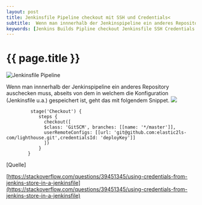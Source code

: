```yaml
---
layout: post
title: Jenkinsfile Pipeline checkout mit SSH und Credentials<
subtitle:  Wenn man innnerhalb der Jenkinspipeline ein anderes Repository auschecken muss, abseits von dem in welchem die Configuration (Jenkinsfile u.a.), geht das mit folgendem Snippet.
keywords: [Jenkins Builds Pipline checkout Jenkinsfile SSH Credentials ]
---
```

# {{ page.title }}

![Jenkinsfile Pipeline](https://s.elastic2ls.com/wp-content/uploads/2018/05/23160934/jenkins-300x182.png)

Wenn man innnerhalb der Jenkinspipeline ein anderes Repository auschecken muss, abseits von dem in welchem die Konfiguration (Jenkinsfile u.a.) gespeichert ist, geht das mit folgendem Snippet. [![](https://s.elastic2ls.com/wp-content/uploads/2018/07/16104247/credentials-1024x938.png)](https://s.elastic2ls.com/wp-content/uploads/2018/07/16104247/credentials.png)

```
         stage('Checkout') {
            steps {
              checkout([
              $class: 'GitSCM', branches: [[name: '*/master']],
              userRemoteConfigs: [[url: 'git@github.com:elastic2ls-com/lighthouse.git',credentialsId: 'deployKey']]
              ])
            }
        }
```

[Quelle]

[https://stackoverflow.com/questions/39451345/using-credentials-from-jenkins-store-in-a-jenkinsfile](https://stackoverflow.com/questions/39451345/using-credentials-from-jenkins-store-in-a-jenkinsfile)
